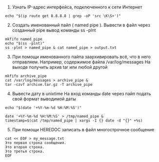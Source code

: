 1. Узнать IP-адрес интерфейса, подключенного к сети Интернет
```
echo "$(ip route get 8.8.8.8 | grep -oP 'src \K\S+')"
```
2. Создать именованный пайп ( named pipe ). Вывести в файл через созданный pipe вывод команды ss -plnt

```
mkfifo named_pipe
echo "$(ss -plnt)"
ss -plnt > named_pipe & cat named_pipe > output.txt

```
3. При помощи именованного пайпа заархивировать всё, что в него отправляем.
Например, содержимое файла /var/log/messages
На выходе получить архив tar или любой другой

```
mkfifo archive_pipe
cat /var/log/messages > archive_pipe &
tar -czvf archive.tar.gz -T archive_pipe
```

4. Вывести дату в unixtime
На вход команды date через пайп подать свой формат выводимой даты 
```
echo "$(date '+%Y-%m-%d %H:%M:%S')"

date '+%Y-%m-%d %H:%M:%S' > /tmp/named_pipe &
timestamp=$(cat /tmp/named_pipe | xargs -I {} date -d "{}" +%s)
```

5. При помощи HEREDOC записать в файл многострочное сообщение
```
cat << EOF > my_message.txt
Это первая строка сообщения.
Это вторая строка.
Это третья строка.
EOF
```

